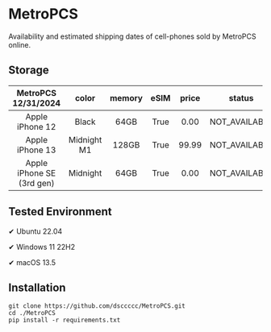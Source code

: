# MetroPCS
Availability and estimated shipping dates of cell-phones sold by MetroPCS online.
## Storage
|MetroPCS 12/31/2024|color|memory|eSIM|price|status|shipping from|shipping to|
|:--:|:--:|:--:|:--:|:--:|:--:|:--:|:--:|
|Apple iPhone 12|Black|64GB|True|0.00|NOT_AVAILABLE|01/07/2025|01/13/2025|
|Apple iPhone 13|Midnight M1|128GB|True|99.99|NOT_AVAILABLE|01/07/2025|01/13/2025|
|Apple iPhone SE (3rd gen)|Midnight|64GB|True|0.00|NOT_AVAILABLE|01/07/2025|01/13/2025|

## Tested Environment
✔ Ubuntu 22.04

✔ Windows 11 22H2

✔ macOS 13.5
## Installation
```
git clone https://github.com/dsccccc/MetroPCS.git
cd ./MetroPCS
pip install -r requirements.txt
```

